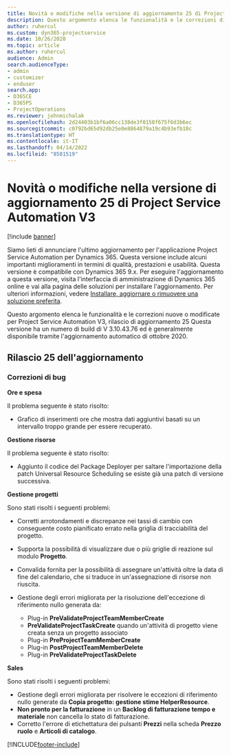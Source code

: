 ```yaml
---
title: Novità o modifiche nella versione di aggiornamento 25 di Project Service Automation V3
description: Questo argomento elenca le funzionalità e le correzioni disponibili nella versione di aggiornamento 25 di Project Service Automation V3.
author: ruhercul
ms.custom: dyn365-projectservice
ms.date: 10/26/2020
ms.topic: article
ms.author: ruhercul
audience: Admin
search.audienceType:
- admin
- customizer
- enduser
search.app:
- D365CE
- D365PS
- ProjectOperations
ms.reviewer: johnmichalak
ms.openlocfilehash: 2d24403b1bf6a06cc138de3f0158f675f6d3b6ec
ms.sourcegitcommit: c0792bd65d92db25e0e8864879a19c4b93efb10c
ms.translationtype: HT
ms.contentlocale: it-IT
ms.lasthandoff: 04/14/2022
ms.locfileid: "8581519"
---
```

# <a name="whats-new-or-changed-in-project-service-automation-update-release-25-v3"></a>Novità o modifiche nella versione di aggiornamento 25 di Project Service Automation V3

[!include [banner](../includes/psa-now-project-operations.md)]

Siamo lieti di annunciare l'ultimo aggiornamento per l'applicazione Project Service Automation per Dynamics 365. Questa versione include alcuni importanti miglioramenti in termini di qualità, prestazioni e usabilità. Questa versione è compatibile con Dynamics 365 9.x. Per eseguire l'aggiornamento a questa versione, visita l'interfaccia di amministrazione di Dynamics 365 online e vai alla pagina delle soluzioni per installare l'aggiornamento. Per ulteriori informazioni, vedere [Installare, aggiornare o rimuovere una soluzione preferita](/power-platform/admin/install-remove-preferred-solution).

Questo argomento elenca le funzionalità e le correzioni nuove o modificate per Project Service Automation V3, rilascio di aggiornamento 25 Questa versione ha un numero di build di V 3.10.43.76 ed è generalmente disponibile tramite l'aggiornamento automatico di ottobre 2020.

## <a name="update-release-25"></a>Rilascio 25 dell'aggiornamento

### <a name="bug-fixes"></a>Correzioni di bug

**Ore e spesa**

Il problema seguente è stato risolto:

- Grafico di inserimenti ore che mostra dati aggiuntivi basati su un intervallo troppo grande per essere recuperato.

**Gestione risorse**

Il problema seguente è stato risolto:

- Aggiunto il codice del Package Deployer per saltare l'importazione della patch Universal Resource Scheduling se esiste già una patch di versione successiva.

**Gestione progetti**

Sono stati risolti i seguenti problemi:

- Corretti arrotondamenti e discrepanze nei tassi di cambio con conseguente costo pianificato errato nella griglia di tracciabilità del progetto.
- Supporta la possibilità di visualizzare due o più griglie di reazione sul modulo **Progetto**.
- Convalida fornita per la possibilità di assegnare un'attività oltre la data di fine del calendario, che si traduce in un'assegnazione di risorse non riuscita.
- Gestione degli errori migliorata per la risoluzione dell'eccezione di riferimento nullo generata da:

    - Plug-in **PreValidateProjectTeamMemberCreate**
    - **PreValidateProjectTaskCreate** quando un'attività di progetto viene creata senza un progetto associato
    - Plug-in **PreProjectTeamMemberCreate**
    - Plug-in **PostProjectTeamMemberDelete**
    - Plug-in **PreValidateProjectTaskDelete**

**Sales**

Sono stati risolti i seguenti problemi:

- Gestione degli errori migliorata per risolvere le eccezioni di riferimento nullo generate da **Copia progetto: gestione stime HelperResource**.
- **Non pronto per la fatturazione** in un **Backlog di fatturazione tempo e materiale** non cancella lo stato di fatturazione.
- Corretto l'errore di etichettatura dei pulsanti **Prezzi** nella scheda **Prezzo ruolo** e **Articoli di catalogo**.


[!INCLUDE[footer-include](../includes/footer-banner.md)]
